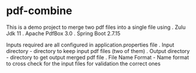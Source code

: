 # pdf-combine
This is a demo project to merge two pdf files into a single file using
 . Zulu Jdk 11
 . Apache PdfBox 3.0
 . Spring Boot 2.7.15


Inputs required are all configured in application.properties file
 . Input directory - directory to keep input pdf files (two of them)
 . Output directory - directory to get output merged pdf file
 . File Name Format - Name format to cross check for the input files for validation the correct ones
